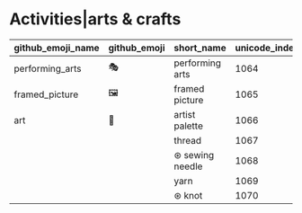 # Activities|arts & crafts

|github_emoji_name|github_emoji|short_name|unicode_index|
|---|---|---|---|
|performing_arts|:performing_arts:|performing arts|1064|
|framed_picture|:framed_picture:|framed picture|1065|
|art|:art:|artist palette|1066|
|||thread|1067|
|||⊛ sewing needle|1068|
|||yarn|1069|
|||⊛ knot|1070|
